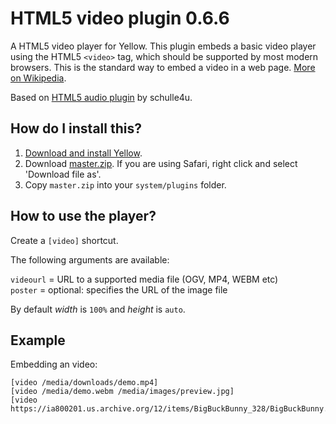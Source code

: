 # HTML5 video plugin 0.6.6
A HTML5 video player for Yellow. This plugin embeds a basic video player using the HTML5 `<video>` tag, which should be supported by most modern browsers. This is the standard way to embed a video in a web page. [More on Wikipedia](https://en.wikipedia.org/wiki/HTML5_video).

Based on [HTML5 audio plugin](https://github.com/schulle4u/yellow-plugin-audio) by schulle4u.

## How do I install this?

1. [Download and install Yellow](https://github.com/datenstrom/yellow/).
2. Download [master.zip](https://github.com/nibreh/yellow-plugin-video/archive/master.zip). If you are using Safari, right click and select 'Download file as'.
3. Copy `master.zip` into your `system/plugins` folder.

## How to use the player?

Create a `[video]` shortcut.

The following arguments are available:

`videourl` = URL to a supported media file (OGV, MP4, WEBM etc)  
`poster` = optional: specifies the URL of the image file

By default *width* is `100%` and *height* is `auto`.

## Example

Embedding an video:

    [video /media/downloads/demo.mp4] 
    [video /media/demo.webm /media/images/preview.jpg] 
    [video https://ia800201.us.archive.org/12/items/BigBuckBunny_328/BigBuckBunny.ogv]
